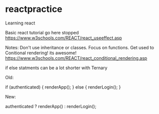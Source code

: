 # reactpractice
Learning react

Basic react tutorial go here
stopped https://www.w3schools.com/REACT/react_useeffect.asp


Notes:
Don't use inheritance or classes. Focus on functions.
Get used to Conitional rendering! its awesome! https://www.w3schools.com/REACT/react_conditional_rendering.asp


if else statments can be a lot shorter with Ternary

Old:

if (authenticated) {
  renderApp();
} else {
  renderLogin();
}

New:

authenticated ? renderApp() : renderLogin();